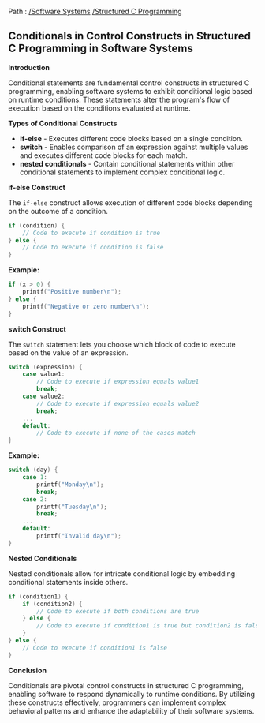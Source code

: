 Path : [/Software Systems](<..\..\index.md>) [/Structured C Programming](<..\index.md>)
## Conditionals in Control Constructs in Structured C Programming in Software Systems

**Introduction**

Conditional statements are fundamental control constructs in structured C programming, enabling software systems to exhibit conditional logic based on runtime conditions. These statements alter the program's flow of execution based on the conditions evaluated at runtime. 

**Types of Conditional Constructs**

* **if-else** - Executes different code blocks based on a single condition.
* **switch** - Enables comparison of an expression against multiple values and executes different code blocks for each match.
* **nested conditionals** - Contain conditional statements within other conditional statements to implement complex conditional logic.


**if-else Construct**

The `if-else` construct allows execution of different code blocks depending on the outcome of a condition.

```c
if (condition) {
    // Code to execute if condition is true
} else {
    // Code to execute if condition is false
}
```

**Example:**

```c
if (x > 0) {
    printf("Positive number\n");
} else {
    printf("Negative or zero number\n");
}
```

**switch Construct**

The `switch` statement lets you choose which block of code to execute based on the value of an expression.

```c
switch (expression) {
    case value1:
        // Code to execute if expression equals value1
        break;
    case value2:
        // Code to execute if expression equals value2
        break;
    ...
    default:
        // Code to execute if none of the cases match
}
```

**Example:**

```c
switch (day) {
    case 1:
        printf("Monday\n");
        break;
    case 2:
        printf("Tuesday\n");
        break;
    ...
    default:
        printf("Invalid day\n");
}
```

**Nested Conditionals**

Nested conditionals allow for intricate conditional logic by embedding conditional statements inside others.

```c
if (condition1) {
    if (condition2) {
        // Code to execute if both conditions are true
    } else {
        // Code to execute if condition1 is true but condition2 is false
    }
} else {
    // Code to execute if condition1 is false
}
```


**Conclusion**

Conditionals are pivotal control constructs in structured C programming, enabling software to respond dynamically to runtime conditions. By utilizing these constructs effectively, programmers can implement complex behavioral patterns and enhance the adaptability of their software systems.
